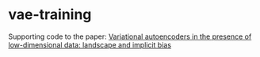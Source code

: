 # vae-training
Supporting code to the paper: [Variational autoencoders in the presence of low-dimensional data: landscape and implicit bias](https://arxiv.org/abs/2112.06868)
